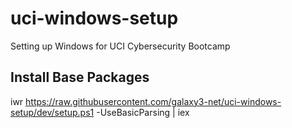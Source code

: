 # uci-windows-setup
Setting up Windows for UCI Cybersecurity Bootcamp

## Install Base Packages

iwr https://raw.githubusercontent.com/galaxy3-net/uci-windows-setup/dev/setup.ps1 -UseBasicParsing | iex



